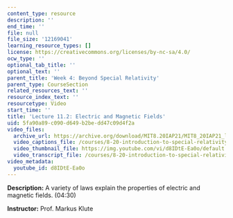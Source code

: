 ```yaml
---
content_type: resource
description: ''
end_time: ''
file: null
file_size: '12169041'
learning_resource_types: []
license: https://creativecommons.org/licenses/by-nc-sa/4.0/
ocw_type: ''
optional_tab_title: ''
optional_text: ''
parent_title: 'Week 4: Beyond Special Relativity'
parent_type: CourseSection
related_resources_text: ''
resource_index_text: ''
resourcetype: Video
start_time: ''
title: 'Lecture 11.2: Electric and Magnetic Fields'
uid: 5fa90a89-c090-d649-b2be-dd47c09d4f2a
video_files:
  archive_url: https://archive.org/download/MIT8.20IAP21/MIT8_20IAP21_lec11-2_300k.mp4
  video_captions_file: /courses/8-20-introduction-to-special-relativity-january-iap-2021/93a17dec2b035a5e860e779de831778b_d8IDtE-Ea0o.vtt
  video_thumbnail_file: https://img.youtube.com/vi/d8IDtE-Ea0o/default.jpg
  video_transcript_file: /courses/8-20-introduction-to-special-relativity-january-iap-2021/b1fde1b59c04cb45f8441b60cee4e519_d8IDtE-Ea0o.pdf
video_metadata:
  youtube_id: d8IDtE-Ea0o
---
```


**Description:** A variety of laws explain the properties of electric and magnetic fields. (04:30)

**Instructor:** Prof. Markus Klute

